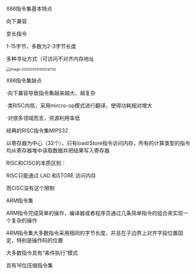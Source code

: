 X86指令集基本特点

向下兼容

变长指令

1-15字节，多数为2-3字节长度

多种寻址方式（可访问不对齐内存地址

<img src="C:\Users\hasee\AppData\Roaming\Typora\typora-user-images\image-20200703150514732.png" alt="image-20200703150514732" style="zoom:67%;" />

 

X86指令集缺点

·向下兼容导致指令集越来越大、越复杂

·类RISC内核，采用mircro-op模式进行翻译，使得功耗相对增大

·对很多领域而言，资源利用率低



经典的RISC指令集MIPS32

以寄存器为中心（32个），只有load/Store指令访问内存，所有的计算类型的指令均从寄存器堆中读取数据并把结果写入寄存器



RISC和CISC的本质区别：

RISC只能通过 LAD 和STORE 访问内存

而CISC没有这个限制



ARM指令集

ARM指令完成简单的操作，编译器或者程序员通过几条简单指令的组合来实现一个复杂的操作

ARM指令集大多数指令采用相同的字节长度，并且在子边界上对齐字段位置固定，特别是操作码的位置

大多数指令具有“条件执行”模式

具有16位压缩指令集